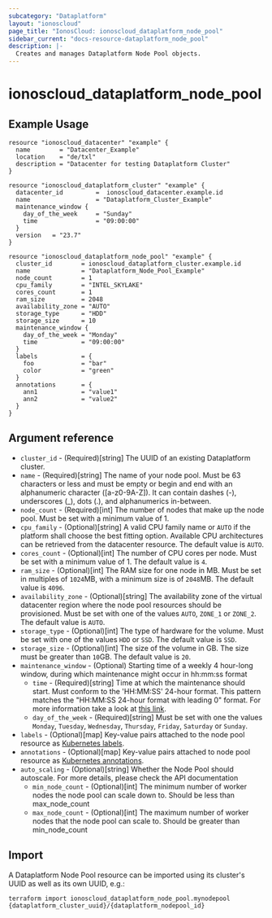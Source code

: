 ```yaml
---
subcategory: "Dataplatform"
layout: "ionoscloud"
page_title: "IonosCloud: ionoscloud_dataplatform_node_pool"
sidebar_current: "docs-resource-dataplatform_node_pool"
description: |-
  Creates and manages Dataplatform Node Pool objects.
---
```


# ionoscloud_dataplatform_node_pool

## Example Usage

```hcl
resource "ionoscloud_datacenter" "example" {
  name        = "Datacenter_Example"
  location    = "de/txl"
  description = "Datacenter for testing Dataplatform Cluster"
}

resource "ionoscloud_dataplatform_cluster" "example" {
  datacenter_id   		=  ionoscloud_datacenter.example.id
  name 					= "Dataplatform_Cluster_Example"
  maintenance_window {
    day_of_the_week  	= "Sunday"
    time				= "09:00:00"
  }
  version	= "23.7"
}

resource "ionoscloud_dataplatform_node_pool" "example" {
  cluster_id        = ionoscloud_dataplatform_cluster.example.id
  name              = "Dataplatform_Node_Pool_Example"
  node_count        = 1
  cpu_family        = "INTEL_SKYLAKE"
  cores_count       = 1
  ram_size          = 2048
  availability_zone = "AUTO"
  storage_type      = "HDD"
  storage_size      = 10
  maintenance_window {
    day_of_the_week = "Monday"
    time            = "09:00:00"
  }
  labels 			= {
    foo   			= "bar"
    color 			= "green"
  }
  annotations 		= {
    ann1 			= "value1"
    ann2 			= "value2"
  }
}
```

## Argument reference

* `cluster_id` - (Required)[string] The UUID of an existing Dataplatform cluster.
* `name` - (Required)[string] The name of your node pool. Must be 63 characters or less and must be empty or begin and end with an alphanumeric character ([a-z0-9A-Z]). It can contain dashes (-), underscores (_), dots (.), and alphanumerics in-between.
* `node_count` - (Required)[int] The number of nodes that make up the node pool. Must be set with a minimum value of 1.
* `cpu_family` - (Optional)[string] A valid CPU family name or `AUTO` if the platform shall choose the best fitting option. Available CPU architectures can be retrieved from the datacenter resource. The default value is `AUTO`.
* `cores_count` - (Optional)[int] The number of CPU cores per node. Must be set with a minimum value of 1. The default value is `4`.
* `ram_size` - (Optional)[int] The RAM size for one node in MB. Must be set in multiples of `1024`MB, with a minimum size is of `2048`MB. The default value is `4096`.
* `availability_zone` - (Optional)[string] The availability zone of the virtual datacenter region where the node pool resources should be provisioned. Must be set with one of the values `AUTO`, `ZONE_1` or `ZONE_2`. The default value is `AUTO`.
* `storage_type` - (Optional)[int] The type of hardware for the volume. Must be set with one of the values `HDD` or `SSD`. The default value is `SSD`.
* `storage_size` - (Optional)[int] The size of the volume in GB. The size must be greater than `10`GB. The default value is `20`.
* `maintenance_window` - (Optional) Starting time of a weekly 4 hour-long window, during which maintenance might occur in hh:mm:ss format
  - `time` - (Required)[string] Time at which the maintenance should start. Must conform to the 'HH:MM:SS' 24-hour format. This pattern matches the "HH:MM:SS 24-hour format with leading 0" format. For more information take a look at [this link](https://stackoverflow.com/questions/7536755/regular-expression-for-matching-hhmm-time-format).
  - `day_of_the_week` - (Required)[string] Must be set with one the values `Monday`, `Tuesday`, `Wednesday`, `Thursday`, `Friday`, `Saturday` or `Sunday`.
* `labels` - (Optional)[map] Key-value pairs attached to the node pool resource as [Kubernetes labels](https://kubernetes.io/docs/concepts/overview/working-with-objects/labels/).
* `annotations` - (Optional)[map] Key-value pairs attached to node pool resource as [Kubernetes annotations](https://kubernetes.io/docs/concepts/overview/working-with-objects/annotations/).
* `auto_scaling` - (Optional)[string] Whether the Node Pool should autoscale. For more details, please check the API documentation
  - `min_node_count` - (Optional)[int] The minimum number of worker nodes the node pool can scale down to. Should be less than max_node_count
  - `max_node_count` - (Optional)[int] The maximum number of worker nodes that the node pool can scale to. Should be greater than min_node_count

## Import

A Dataplatform Node Pool resource can be imported using its cluster's UUID as well as its own UUID, e.g.:

```shell
terraform import ionoscloud_dataplatform_node_pool.mynodepool {dataplatform_cluster_uuid}/{dataplatform_nodepool_id}
```
